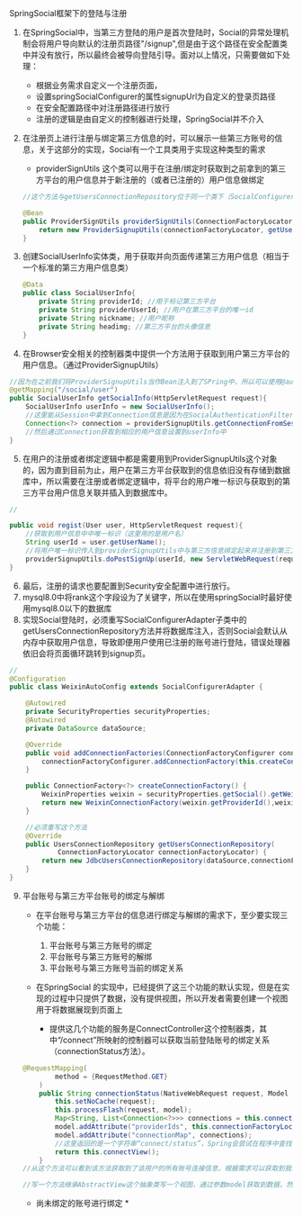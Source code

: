 SpringSocial框架下的登陆与注册

1. 在SpringSocial中，当第三方登陆的用户是首次登陆时，Social的异常处理机制会将用户导向默认的注册页路径"/signup",但是由于这个路径在安全配置类中并没有放行，所以最终会被导向登陆引导。面对以上情况，只需要做如下处理：

   * 根据业务需求自定义一个注册页面，
   * 设置springSocialConfigurer的属性signupUrl为自定义的登录页路径
   * 在安全配置路径中对注册路径进行放行
   * 注册的逻辑是由自定义的控制器进行处理，SpringSocial并不介入

2. 在注册页上进行注册与绑定第三方信息的时，可以展示一些第三方账号的信息，关于这部分的实现，Social有一个工具类用于实现这种类型的需求

   * providerSignUtils 这个类可以用于在注册/绑定时获取到之前拿到的第三方平台的用户信息并于新注册的（或者已注册的）用户信息做绑定

   ```java
   //这个方法与getUsersConnectionRepository位于同一个类下（SocialConfigurerAdapter的子类）
   
   @Bean
   public ProviderSignUtils providerSignUtils(ConnectionFactoryLocator connectionFactoryLocator) {
       return new ProviderSignupUtils(connectionFactoryLocator, getUsersConnectionRepository(connectionFactoryLocator))
   }
   ```

3. 创建SocialUserInfo实体类，用于获取并向页面传递第三方用户信息（相当于一个标准的第三方用户信息类）

   ```java
   @Data
   public class SocialUserInfo{
       private String providerId; //用于标记第三方平台
       private String providerUserId; //用户在第三方平台的唯一id
       private String nickname; //用户昵称
       private String headimg; //第三方平台的头像信息
   }
   ```

   

4. 在Browser安全相关的控制器类中提供一个方法用于获取到用户第三方平台的用户信息。（通过ProviderSignupUtils）

```java
//因为在之前我们将ProviderSignupUtils当作Bean注入到了SPring中，所以可以使用@autowired进行自动注入到控制器类中
@getMapping("/social/user")
public SocialUserInfo getSocialInfo(HttpServletRequest request){
    SocialUserInfo userInfo = new SocialUserInfo();
    //这里能从Session中拿到Connection信息是因为在SocialAuthenticationFilter中（250行左右）将Connection信息设置到了Session中
    Connection<?> connection = providerSignupUtils.getConnectionFromSession(new ServletWebRequest(request));
    //然后通过Connection获取到相应的用户信息设置到userInfo中
}
```

5. 在用户的注册或者绑定逻辑中都是需要用到ProviderSignupUtils这个对象的，因为直到目前为止，用户在第三方平台获取到的信息依旧没有存储到数据库中，所以需要在注册或者绑定逻辑中，将平台的用户唯一标识与获取到的第三方平台用户信息关联并插入到数据库中。

```java
//

public void regist(User user, HttpServletRequest request){
    //获取到用户信息中中唯一标识（这里用的是用户名）
    String userId = user.getUserName();
    //将用户唯一标识传入到providerSignupUtils中与第三方信息绑定起来并注册到第三方信息表中
    providerSignupUtils.doPostSignUp(userId, new ServletWebRequest(request));
}
```

6. 最后，注册的请求也要配置到Security安全配置中进行放行。
7. mysql8.0中将rank这个字段设为了关键字，所以在使用springSocial时最好使用mysql8.0以下的数据库
8. 实现Social登陆时，必须重写SocialConfigurerAdapter子类中的getUsersConnectionRepository方法并将数据库注入，否则Social会默认从内存中获取用户信息，导致即便用户使用已注册的账号进行登陆，错误处理器依旧会将页面循环跳转到signup页。

```java
//
@Configuration
public class WeixinAutoConfig extends SocialConfigurerAdapter {

    @Autowired
    private SecurityProperties securityProperties;
    @Autowired
    private DataSource dataSource;

    @Override
    public void addConnectionFactories(ConnectionFactoryConfigurer connectionFactoryConfigurer, Environment environment) {
        connectionFactoryConfigurer.addConnectionFactory(this.createConnectionFactory());
    }

    public ConnectionFactory<?> createConnectionFactory() {
        WeixinProperties weixin = securityProperties.getSocial().getWeixin();
        return new WeixinConnectionFactory(weixin.getProviderId(),weixin.getAppId(), weixin.getAppSecret());
    }

    //必须重写这个方法
    @Override
    public UsersConnectionRepository getUsersConnectionRepository(
            ConnectionFactoryLocator connectionFactoryLocator) {
        return new JdbcUsersConnectionRepository(dataSource,connectionFactoryLocator, Encryptors.noOpText());
    }
}
```

9. 平台账号与第三方平台账号的绑定与解绑

   * 在平台账号与第三方平台的信息进行绑定与解绑的需求下，至少要实现三个功能：
     1. 平台账号与第三方账号的绑定
     2. 平台账号与第三方账号的解绑
     3. 平台账号与第三方账号当前的绑定关系

   * 在SpringSocial 的实现中，已经提供了这三个功能的默认实现，但是在实现的过程中只提供了数据，没有提供视图，所以开发者需要创建一个视图用于将数据展现到页面上
     * 提供这几个功能的服务是ConnectController这个控制器类，其中“/connect”所映射的控制器可以获取当前登陆账号的绑定关系（connectionStatus方法）。

   ```java
   @RequestMapping(
           method = {RequestMethod.GET}
       )
       public String connectionStatus(NativeWebRequest request, Model model) {
           this.setNoCache(request);
           this.processFlash(request, model);
           Map<String, List<Connection<?>>> connections = this.connectionRepository.findAllConnections();
           model.addAttribute("providerIds", this.connectionFactoryLocator.registeredProviderIds());
           model.addAttribute("connectionMap", connections);
           //这里返回的是一个字符串“connect/status”，Spring会尝试在程序中查找“connect/status”所对应的视图，所以如果需要对返回的数据进行封装然后创建视图返回给前端，需要写一个控制器（映射路径为“connect/status”）
           return this.connectView();
       }
   //从这个方法可以看到该方法获取到了该用户的所有账号连接信息，根据需求可以获取到我们需要任何已有的用户相关信息。可以只返回是否绑定，也可以返回其他相关信息
   
   //写一个方法继承AbstractView这个抽象类写一个视图，通过参数model获取到数据，然后通过respose将数据以流的形式返回到页面
   
   ```

    *  尚未绑定的账号进行绑定
       *  

